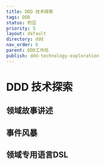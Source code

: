 ```yaml
---
title: DDD 技术探索
tags: DDD
status: 积压
priority: 5
layout: default
directory: ddd
nav_order: 6
parent: DDD工作坊
publish: ddd-technology-exploration
---
```


# DDD 技术探索

## 领域故事讲述


## 事件风暴


## 领域专用语言DSL